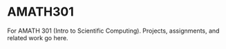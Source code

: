 # AMATH301
For AMATH 301 (Intro to Scientific Computing). Projects, assignments, and related work go here.

